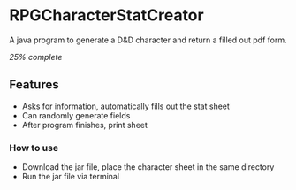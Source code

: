 # RPGCharacterStatCreator
A java program to generate a D&amp;D character and return a filled out pdf form.

_25% complete_

## Features

- Asks for information, automatically fills out the stat sheet
- Can randomly generate fields
- After program finishes, print sheet

### How to use

- Download the jar file, place the character sheet in the same directory
- Run the jar file via terminal
